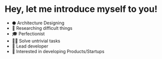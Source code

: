 # Hey, let me introduce myself to you!

-   ⬢ Architecture Designing
-   🔭 Researching difficult things
-   🎓 Perfectionist
-   👨‍💻 Solve untrivial tasks
-   👷 Lead developer
-   👨‍ Interested in developing Products/Startups
